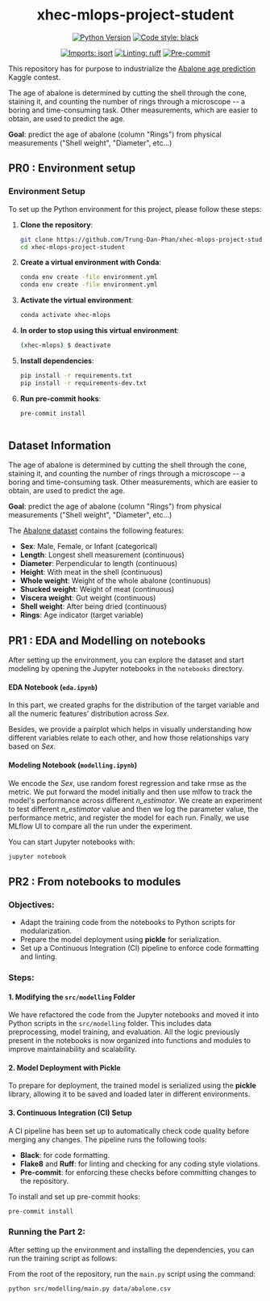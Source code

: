 <div align="center">

# xhec-mlops-project-student

[![Python Version](https://img.shields.io/badge/python-3.9%20%7C%203.10-blue.svg)]()
[![Code style: black](https://img.shields.io/badge/code%20style-black-000000.svg)](https://github.com/psf/black)


[![Imports: isort](https://img.shields.io/badge/%20imports-isort-%231674b1?style=flat&labelColor=ef8336)](https://pycqa.github.io/isort/)
[![Linting: ruff](https://img.shields.io/endpoint?url=https://raw.githubusercontent.com/charliermarsh/ruff/main/assets/badge/v2.json)](https://github.com/astral-sh/ruff)
[![Pre-commit](https://img.shields.io/badge/pre--commit-enabled-informational?logo=pre-commit&logoColor=white)](https://github.com/artefactory/xhec-mlops-project-student/blob/main/.pre-commit-config.yaml)
</div>

This repository has for purpose to industrialize the [Abalone age prediction](https://www.kaggle.com/datasets/rodolfomendes/abalone-dataset) Kaggle contest.




The age of abalone is determined by cutting the shell through the cone, staining it, and counting the number of rings through a microscope -- a boring and time-consuming task. Other measurements, which are easier to obtain, are used to predict the age.

**Goal**: predict the age of abalone (column "Rings") from physical measurements ("Shell weight", "Diameter", etc...)

## PR0 : Environment setup
### Environment Setup
To set up the Python environment for this project, please follow these steps:
1. **Clone the repository**:
   ```bash
   git clone https://github.com/Trung-Dan-Phan/xhec-mlops-project-student
   cd xhec-mlops-project-student
2. **Create a virtual environment with Conda**:
   ```bash
   conda env create -file environment.yml
   conda env create -file environment.yml
3. **Activate the virtual environment**:
    ```bash
    conda activate xhec-mlops
4. **In order to stop using this virtual environment**:
    ```bash
    (xhec-mlops) $ deactivate
5. **Install dependencies**:
    ```bash
    pip install -r requirements.txt
    pip install -r requirements-dev.txt
6. **Run pre-commit hooks**:
    ```bash
    pre-commit install



## Dataset Information

The age of abalone is determined by cutting the shell through the cone, staining it, and counting the number of rings through a microscope -- a boring and time-consuming task. Other measurements, which are easier to obtain, are used to predict the age.

**Goal**: predict the age of abalone (column "Rings") from physical measurements ("Shell weight", "Diameter", etc...)

The [Abalone dataset](https://www.kaggle.com/datasets/rodolfomendes/abalone-dataset) contains the following features:

- **Sex**: Male, Female, or Infant (categorical)
- **Length**: Longest shell measurement (continuous)
- **Diameter**: Perpendicular to length (continuous)
- **Height**: With meat in the shell (continuous)
- **Whole weight**: Weight of the whole abalone (continuous)
- **Shucked weight**: Weight of meat (continuous)
- **Viscera weight**: Gut weight (continuous)
- **Shell weight**: After being dried (continuous)
- **Rings**: Age indicator (target variable)

## PR1 : EDA and Modelling on notebooks 

After setting up the environment, you can explore the dataset and start modeling by opening the Jupyter notebooks in the `notebooks` directory. 

#### EDA Notebook (`eda.ipynb`)
   In this part, we created graphs for the distribution of the target variable and all the numeric features' distribution across *Sex*.  
  
   Besides, we provide a pairplot which helps in visually understanding how different variables relate to each other, and how those relationships vary based on *Sex*.


#### Modeling Notebook (`modelling.ipynb`)
   We encode the *Sex*, use random forest regression and take rmse as the metric. We put forward the model initially and then use mlfow to track the model's performance across different *n_estimator*. We create an experiment to test different *n_estimator* value and then we log the parameter value, the performance metric, and register the model for each run. Finally, we use MLflow UI to compare all the run under the experiment.

You can start Jupyter notebooks with:

```bash
jupyter notebook
```

## PR2 : From notebooks to modules 

### Objectives:

- Adapt the training code from the notebooks to Python scripts for modularization.
- Prepare the model deployment using **pickle** for serialization.
- Set up a Continuous Integration (CI) pipeline to enforce code formatting and linting.

### Steps:

#### 1. Modifying the `src/modelling` Folder
We have refactored the code from the Jupyter notebooks and moved it into Python scripts in the `src/modelling` folder. This includes data preprocessing, model training, and evaluation. All the logic previously present in the notebooks is now organized into functions and modules to improve maintainability and scalability.

#### 2. Model Deployment with Pickle
To prepare for deployment, the trained model is serialized using the **pickle** library, allowing it to be saved and loaded later in different environments.

#### 3. Continuous Integration (CI) Setup
A CI pipeline has been set up to automatically check code quality before merging any changes. The pipeline runs the following tools:

- **Black**: for code formatting.
- **Flake8** and **Ruff**: for linting and checking for any coding style violations.
- **Pre-commit**: for enforcing these checks before committing changes to the repository.

To install and set up pre-commit hooks:

```bash
pre-commit install
```
### Running the Part 2:
After setting up the environment and installing the dependencies, you can run the training script as follows:

From the root of the repository, run the `main.py` script using the command:

```bash
python src/modelling/main.py data/abalone.csv
